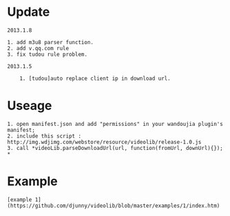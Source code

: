 

Update
========

	2013.1.8
	
	1. add m3u8 parser function.
	2. add v.qq.com rule
	3. fix tudou rule problem.

	2013.1.5

		1. [tudou]auto replace client ip in download url.

Useage
========

	1. open manifest.json and add "permissions" in your wandoujia plugin's manifest;
	2. include this script : http://img.wdjimg.com/webstore/resource/videolib/release-1.0.js
	3. call *videoLib.parseDownloadUrl(url, function(fromUrl, downUrl){}); *


Example
========

	[example 1](https://github.com/djunny/videolib/blob/master/examples/1/index.htm)
